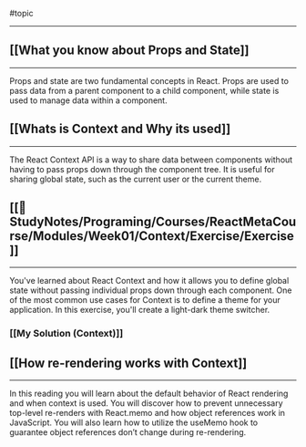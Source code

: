 #topic 
___

## [[What you know about Props and State]]
___
Props and state are two fundamental concepts in React. Props are used to pass data from a parent component to a child component, while state is used to manage data within a component.

## [[Whats is Context and Why its used]]
____
The React Context API is a way to share data between components without having to pass props down through the component tree. It is useful for sharing global state, such as the current user or the current theme.

## [[📑 StudyNotes/Programing/Courses/ReactMetaCourse/Modules/Week01/Context/Exercise/Exercise]]
___
You've learned about React Context and how it allows you to define global state without passing individual props down through each component. One of the most common use cases for Context is to define a theme for your application. In this exercise, you'll create a light-dark theme switcher.
### [[My Solution (Context)]]


## [[How re-rendering works with Context]]
---
In this reading you will learn about the default behavior of React rendering and when context is used. You will discover how to prevent unnecessary top-level re-renders with React.memo and how object references work in JavaScript. You will also learn how to utilize the useMemo hook to guarantee object references don’t change during re-rendering.
